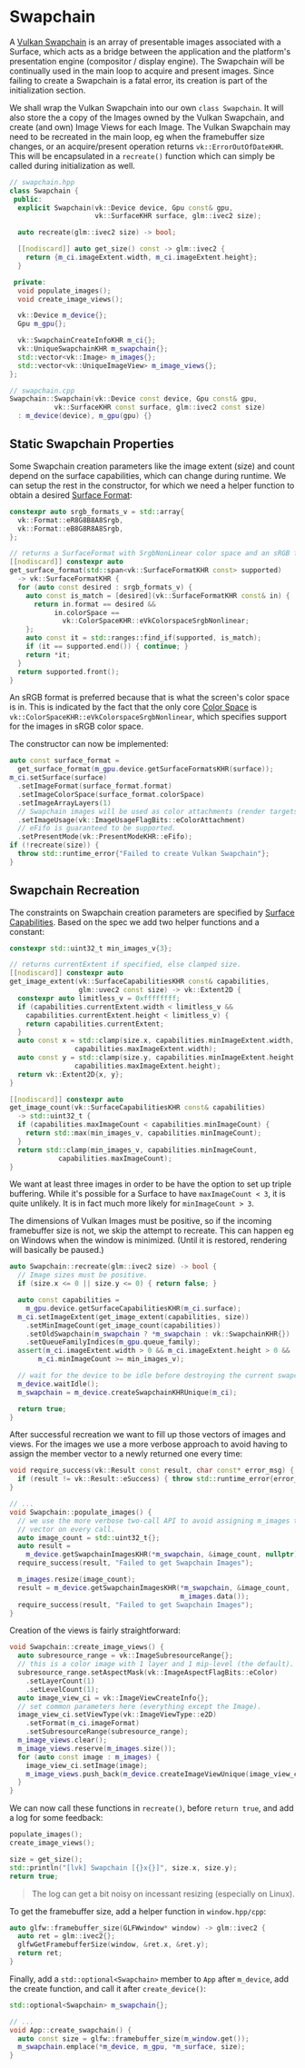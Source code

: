 # Swapchain

A [Vulkan Swapchain](https://docs.vulkan.org/guide/latest/wsi.html#_swapchain) is an array of presentable images associated with a Surface, which acts as a bridge between the application and the platform's presentation engine (compositor / display engine). The Swapchain will be continually used in the main loop to acquire and present images. Since failing to create a Swapchain is a fatal error, its creation is part of the initialization section.

We shall wrap the Vulkan Swapchain into our own `class Swapchain`. It will also store the a copy of the Images owned by the Vulkan Swapchain, and create (and own) Image Views for each Image. The Vulkan Swapchain may need to be recreated in the main loop, eg when the framebuffer size changes, or an acquire/present operation returns `vk::ErrorOutOfDateKHR`. This will be encapsulated in a `recreate()` function which can simply be called during initialization as well.

```cpp
// swapchain.hpp
class Swapchain {
 public:
  explicit Swapchain(vk::Device device, Gpu const& gpu,
                     vk::SurfaceKHR surface, glm::ivec2 size);

  auto recreate(glm::ivec2 size) -> bool;

  [[nodiscard]] auto get_size() const -> glm::ivec2 {
    return {m_ci.imageExtent.width, m_ci.imageExtent.height};
  }

 private:
  void populate_images();
  void create_image_views();

  vk::Device m_device{};
  Gpu m_gpu{};

  vk::SwapchainCreateInfoKHR m_ci{};
  vk::UniqueSwapchainKHR m_swapchain{};
  std::vector<vk::Image> m_images{};
  std::vector<vk::UniqueImageView> m_image_views{};
};

// swapchain.cpp
Swapchain::Swapchain(vk::Device const device, Gpu const& gpu,
           vk::SurfaceKHR const surface, glm::ivec2 const size)
  : m_device(device), m_gpu(gpu) {}
```

## Static Swapchain Properties

Some Swapchain creation parameters like the image extent (size) and count depend on the surface capabilities, which can change during runtime. We can setup the rest in the constructor, for which we need a helper function to obtain a desired [Surface Format](https://registry.khronos.org/vulkan/specs/latest/man/html/VkSurfaceFormatKHR.html):

```cpp
constexpr auto srgb_formats_v = std::array{
  vk::Format::eR8G8B8A8Srgb,
  vk::Format::eB8G8R8A8Srgb,
};

// returns a SurfaceFormat with SrgbNonLinear color space and an sRGB format.
[[nodiscard]] constexpr auto
get_surface_format(std::span<vk::SurfaceFormatKHR const> supported)
  -> vk::SurfaceFormatKHR {
  for (auto const desired : srgb_formats_v) {
    auto const is_match = [desired](vk::SurfaceFormatKHR const& in) {
      return in.format == desired &&
           in.colorSpace ==
             vk::ColorSpaceKHR::eVkColorspaceSrgbNonlinear;
    };
    auto const it = std::ranges::find_if(supported, is_match);
    if (it == supported.end()) { continue; }
    return *it;
  }
  return supported.front();
}
```

An sRGB format is preferred because that is what the screen's color space is in. This is indicated by the fact that the only core [Color Space](https://registry.khronos.org/vulkan/specs/latest/man/html/VkColorSpaceKHR.html) is `vk::ColorSpaceKHR::eVkColorspaceSrgbNonlinear`, which specifies support for the images in sRGB color space.

The constructor can now be implemented:

```cpp
auto const surface_format =
  get_surface_format(m_gpu.device.getSurfaceFormatsKHR(surface));
m_ci.setSurface(surface)
  .setImageFormat(surface_format.format)
  .setImageColorSpace(surface_format.colorSpace)
  .setImageArrayLayers(1)
  // Swapchain images will be used as color attachments (render targets).
  .setImageUsage(vk::ImageUsageFlagBits::eColorAttachment)
  // eFifo is guaranteed to be supported.
  .setPresentMode(vk::PresentModeKHR::eFifo);
if (!recreate(size)) {
  throw std::runtime_error{"Failed to create Vulkan Swapchain"};
}
```

## Swapchain Recreation

The constraints on Swapchain creation parameters are specified by [Surface Capabilities](https://registry.khronos.org/vulkan/specs/latest/man/html/VkSurfaceCapabilitiesKHR.html). Based on the spec we add two helper functions and a constant:

```cpp
constexpr std::uint32_t min_images_v{3};

// returns currentExtent if specified, else clamped size.
[[nodiscard]] constexpr auto
get_image_extent(vk::SurfaceCapabilitiesKHR const& capabilities,
                 glm::uvec2 const size) -> vk::Extent2D {
  constexpr auto limitless_v = 0xffffffff;
  if (capabilities.currentExtent.width < limitless_v &&
    capabilities.currentExtent.height < limitless_v) {
    return capabilities.currentExtent;
  }
  auto const x = std::clamp(size.x, capabilities.minImageExtent.width,
                capabilities.maxImageExtent.width);
  auto const y = std::clamp(size.y, capabilities.minImageExtent.height,
                capabilities.maxImageExtent.height);
  return vk::Extent2D{x, y};
}

[[nodiscard]] constexpr auto
get_image_count(vk::SurfaceCapabilitiesKHR const& capabilities)
  -> std::uint32_t {
  if (capabilities.maxImageCount < capabilities.minImageCount) {
    return std::max(min_images_v, capabilities.minImageCount);
  }
  return std::clamp(min_images_v, capabilities.minImageCount,
            capabilities.maxImageCount);
}
```

We want at least three images in order to be have the option to set up triple buffering. While it's possible for a Surface to have `maxImageCount < 3`, it is quite unlikely. It is in fact much more likely for `minImageCount > 3`.

The dimensions of Vulkan Images must be positive, so if the incoming framebuffer size is not, we skip the attempt to recreate. This can happen eg on Windows when the window is minimized. (Until it is restored, rendering will basically be paused.)

```cpp
auto Swapchain::recreate(glm::ivec2 size) -> bool {
  // Image sizes must be positive.
  if (size.x <= 0 || size.y <= 0) { return false; }

  auto const capabilities =
    m_gpu.device.getSurfaceCapabilitiesKHR(m_ci.surface);
  m_ci.setImageExtent(get_image_extent(capabilities, size))
    .setMinImageCount(get_image_count(capabilities))
    .setOldSwapchain(m_swapchain ? *m_swapchain : vk::SwapchainKHR{})
    .setQueueFamilyIndices(m_gpu.queue_family);
  assert(m_ci.imageExtent.width > 0 && m_ci.imageExtent.height > 0 &&
       m_ci.minImageCount >= min_images_v);

  // wait for the device to be idle before destroying the current swapchain.
  m_device.waitIdle();
  m_swapchain = m_device.createSwapchainKHRUnique(m_ci);

  return true;
}
```

After successful recreation we want to fill up those vectors of images and views. For the images we use a more verbose approach to avoid having to assign the member vector to a newly returned one every time:

```cpp
void require_success(vk::Result const result, char const* error_msg) {
  if (result != vk::Result::eSuccess) { throw std::runtime_error{error_msg}; }
}

// ...
void Swapchain::populate_images() {
  // we use the more verbose two-call API to avoid assigning m_images to a new
  // vector on every call.
  auto image_count = std::uint32_t{};
  auto result =
    m_device.getSwapchainImagesKHR(*m_swapchain, &image_count, nullptr);
  require_success(result, "Failed to get Swapchain Images");

  m_images.resize(image_count);
  result = m_device.getSwapchainImagesKHR(*m_swapchain, &image_count,
                                          m_images.data());
  require_success(result, "Failed to get Swapchain Images");
}
```

Creation of the views is fairly straightforward:

```cpp
void Swapchain::create_image_views() {
  auto subresource_range = vk::ImageSubresourceRange{};
  // this is a color image with 1 layer and 1 mip-level (the default).
  subresource_range.setAspectMask(vk::ImageAspectFlagBits::eColor)
    .setLayerCount(1)
    .setLevelCount(1);
  auto image_view_ci = vk::ImageViewCreateInfo{};
  // set common parameters here (everything except the Image).
  image_view_ci.setViewType(vk::ImageViewType::e2D)
    .setFormat(m_ci.imageFormat)
    .setSubresourceRange(subresource_range);
  m_image_views.clear();
  m_image_views.reserve(m_images.size());
  for (auto const image : m_images) {
    image_view_ci.setImage(image);
    m_image_views.push_back(m_device.createImageViewUnique(image_view_ci));
  }
}
```

We can now call these functions in `recreate()`, before `return true`, and add a log for some feedback:

```cpp
populate_images();
create_image_views();

size = get_size();
std::println("[lvk] Swapchain [{}x{}]", size.x, size.y);
return true;
```

> The log can get a bit noisy on incessant resizing (especially on Linux).

To get the framebuffer size, add a helper function in `window.hpp/cpp`:

```cpp
auto glfw::framebuffer_size(GLFWwindow* window) -> glm::ivec2 {
  auto ret = glm::ivec2{};
  glfwGetFramebufferSize(window, &ret.x, &ret.y);
  return ret;
}
```

Finally, add a `std::optional<Swapchain>` member to `App` after `m_device`, add the create function, and call it after `create_device()`:

```cpp
std::optional<Swapchain> m_swapchain{};

// ...
void App::create_swapchain() {
  auto const size = glfw::framebuffer_size(m_window.get());
  m_swapchain.emplace(*m_device, m_gpu, *m_surface, size);
}
```
